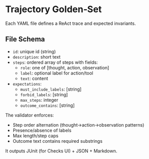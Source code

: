 # Trajectory Golden‑Set

Each YAML file defines a ReAct trace and expected invariants.

## File Schema
- `id`: unique id (string)
- `description`: short text
- `steps`: ordered array of steps with fields:
  - `role`: one of [thought, action, observation]
  - `label`: optional label for action/tool
  - `text`: content
- `expectations`:
  - `must_include_labels`: [string]
  - `forbid_labels`: [string]
  - `max_steps`: integer
  - `outcome_contains`: [string]

The validator enforces:
- Step order alternation (thought→action→observation patterns)
- Presence/absence of labels
- Max length/step caps
- Outcome text contains required substrings

It outputs JUnit (for Checks UI) + JSON + Markdown.
